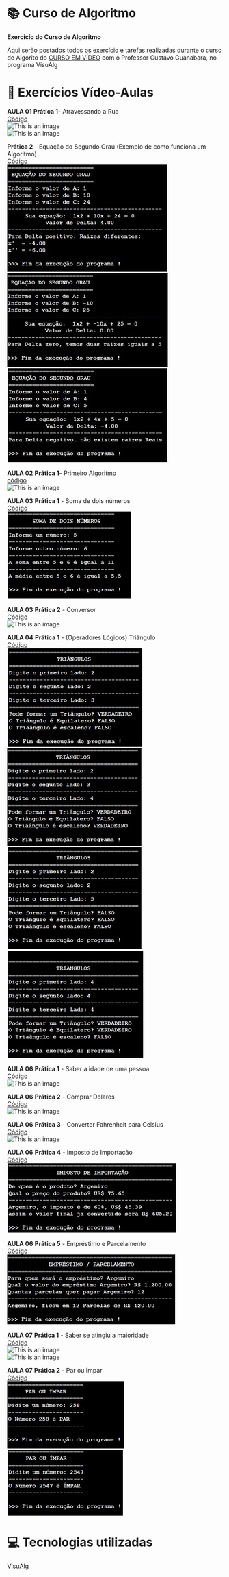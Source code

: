 # :books: Curso de Algoritmo
**Exercicío do Curso de Algoritmo**

 Aqui serão postados todos os exercício e tarefas realizadas durante o curso de Algorito do [CURSO EM VÍDEO](https://www.youtube.com/watch?v=8mei6uVttho&list=PLHz_AreHm4dmSj0MHol_aoNYCSGFqvfXV) com o Professor Gustavo Guanabara, no programa VisuAlg
 
 # :page_with_curl: Exercícios Vídeo-Aulas
 **AULA 01**
 **Prática 1**- Atravessando a Rua<br/> 
 [Código](https://github.com/ArgemiroC/Curso-de-Algoritmo/blob/main/Exerc%C3%ADcios%20Aulas/Aula%2001%20Pr%C3%A1tica%201(Atravessando%20a%20Rua))<br/> 
 ![This is an image](https://github.com/ArgemiroC/Curso-de-Algoritmo/blob/main/Imagens/Aula%2001%20Pr%C3%A1tica%201(Atravessando%20a%20Rua).jpeg)<br/>
 ![This is an image](https://github.com/ArgemiroC/Curso-de-Algoritmo/blob/main/Imagens/Aula%2001%20Pr%C3%A1tica%201(Atravessando%20a%20Rua)2.jpeg)<br/>
 
 **Prática 2** - Equação do Segundo Grau (Exemplo de como funciona um Algoritmo)<br/> 
 [Código](https://github.com/ArgemiroC/Curso-de-Algoritmo/blob/main/Exerc%C3%ADcios%20Aulas/Aula%2001%20Pr%C3%A1tica%202(Equa%C3%A7%C3%A3o%20do%20segundo%20Grau))<br/>  ![This is an image](https://github.com/ArgemiroC/Curso-de-Algoritmo/blob/main/Imagens/Aula%2001%20Pr%C3%A1tica%202(Equa%C3%A7%C3%A3o%20do%20Segundo%20Grau)1.jpeg)<br/> ![This is an image](https://github.com/ArgemiroC/Curso-de-Algoritmo/blob/main/Imagens/Aula%2001%20Pr%C3%A1tica%202(Equa%C3%A7%C3%A3o%20do%20Segundo%20Grau)2.jpeg)<br/> ![This is an image](https://github.com/ArgemiroC/Curso-de-Algoritmo/blob/main/Imagens/Aula%2001%20Pr%C3%A1tica%202(Equa%C3%A7%C3%A3o%20do%20Segundo%20Grau)3.jpeg)<br/>
 
 **AULA 02**
 **Prática 1**- Primeiro Algoritmo<br/> 
 [código](https://github.com/ArgemiroC/Curso-de-Algoritmo/blob/main/Exerc%C3%ADcios%20Aulas/Aula%2002%20Pr%C3%A1tica%201(Primeiro%20Algoritmo))<br/> 
 ![This is an image](https://github.com/ArgemiroC/Curso-de-Algoritmo/blob/main/Imagens/Aula%2002%20Pr%C3%A1tica%201(Primeiro%20Algoritmo).jpeg)<br/>
 
 **AULA 03**
 **Prática 1** - Soma de dois números<br/> 
 [Código](https://github.com/ArgemiroC/Curso-de-Algoritmo/blob/main/Exerc%C3%ADcios%20Aulas/Aula%2003%20Pr%C3%A1tica%201(Soma%20de%20dois%20n%C3%BAmeros))<br/> 
 ![This is an image](https://github.com/ArgemiroC/Curso-de-Algoritmo/blob/main/Imagens/Aula%2003%20Pr%C3%A1tica%201(Soma%20de%20dois%20n%C3%BAmeros).jpeg)<br/>   

 **AULA 03**
 **Prática 2** - Conversor<br/> 
 [Código](https://github.com/ArgemiroC/Curso-de-Algoritmo/blob/main/Exerc%C3%ADcios%20Aulas/Aula%2003%20Pr%C3%A1tica%202(Conversor))<br/> 
 ![This is an image](https://github.com/ArgemiroC/Curso-de-Algoritmo/blob/main/Imagens/Aula%2003%20Pr%C3%A1tica%202(Conversor).jpeg)<br/> 
 
 **AULA 04**
 **Prática 1** - (Operadores Lógicos) Triângulo<br/>
 [Código](https://github.com/ArgemiroC/Curso-de-Algoritmo/blob/main/Exerc%C3%ADcios%20Aulas/Aula%2004%20Pr%C3%A1tica%201(Tri%C3%A2ngulo))<br/>
 ![This is an image](https://github.com/ArgemiroC/Curso-de-Algoritmo/blob/main/Imagens/Aula%2004%20Pr%C3%A1tica%201(Tri%C3%A2ngulo)1.jpeg)<br/>
 ![This is an image](https://github.com/ArgemiroC/Curso-de-Algoritmo/blob/main/Imagens/Aula%2004%20Pr%C3%A1tica%201(Tri%C3%A2ngulo)2.jpeg)<br/>
 ![This is an image](https://github.com/ArgemiroC/Curso-de-Algoritmo/blob/main/Imagens/Aula%2004%20Pr%C3%A1tica%201(Tri%C3%A2ngulo)3.jpeg)<br/>
 ![This is an image](https://github.com/ArgemiroC/Curso-de-Algoritmo/blob/main/Imagens/Aula%2004%20Pr%C3%A1tica%201(Tri%C3%A2ngulo)4.jpeg)<br/>
 
 **AULA 06**
 **Prática 1** - Saber a idade de uma pessoa<br/>
 [Código](https://github.com/ArgemiroC/Curso-de-Algoritmo/blob/main/Exerc%C3%ADcios%20Aulas/Aula%2006%20Pr%C3%A1tica%201(Saber%20a%20idade%20de%20uma%20pessoa))<br/>
 ![This is an image](https://github.com/ArgemiroC/Curso-de-Algoritmo/blob/main/Imagens/Aula%2006%20Pr%C3%A1tica%201(Saber%20a%20Idade%20de%20uma%20pessoa).jpeg)<br/>
 
 **AULA 06**
 **Prática 2** - Comprar Dolares<br/>
 [Código](https://github.com/ArgemiroC/Curso-de-Algoritmo/blob/main/Exerc%C3%ADcios%20Aulas/Aula%2006%20Pr%C3%A1tica%202(Comprar%20Dolares))<br/>
 ![This is an image](https://github.com/ArgemiroC/Curso-de-Algoritmo/blob/main/Imagens/Aula%2006%20Pr%C3%A1tica%202(Comprar%20Dolares).jpeg)<br/>
 
 **AULA 06**
 **Prática 3** - Converter Fahrenheit para Celsius<br/>
 [Código](https://github.com/ArgemiroC/Curso-de-Algoritmo/blob/main/Exerc%C3%ADcios%20Aulas/Aula%2006%20Pr%C3%A1tica%203(Converter%20Fahrenheit%20para%20Celsius))<br/>
 ![This is an image](https://github.com/ArgemiroC/Curso-de-Algoritmo/blob/main/Imagens/Aula%2006%20Pr%C3%A1tica%203(Converter%20Fahrenheit%20para%20Celsius).jpeg)<br/>
 
 **AULA 06**
 **Prática 4** - Imposto de Importação<br/>
 [Código](https://github.com/ArgemiroC/Curso-de-Algoritmo/blob/main/Exerc%C3%ADcios%20Aulas/Aula%2006%20Pr%C3%A1tica%204(Imposto%20de%20Importa%C3%A7%C3%A3o))<br/>
 ![This is an image](https://github.com/ArgemiroC/Curso-de-Algoritmo/blob/main/Imagens/Aula%2006%20Pr%C3%A1tica%204(Imposto%20de%20Importa%C3%A7%C3%A3o).jpeg)<br/>
 
 **AULA 06**
 **Prática 5** - Empréstimo e Parcelamento<br/>
 [Código](https://github.com/ArgemiroC/Curso-de-Algoritmo/blob/main/Exerc%C3%ADcios%20Aulas/Aula%2006%20Pr%C3%A1tica%205(Empr%C3%A9stimo%20e%20Parcelamento))<br/>
 ![This is an image](https://github.com/ArgemiroC/Curso-de-Algoritmo/blob/main/Imagens/Aula%2006%20Pr%C3%A1tica%205(Empr%C3%A9stimo%20e%20Parcelamento).jpeg)<br/>
 
 **AULA 07**
 **Prática 1** - Saber se atingiu a maioridade<br/>
 [Código](https://github.com/ArgemiroC/Curso-de-Algoritmo/blob/main/Exerc%C3%ADcios%20Aulas/Aula%2007%20Pr%C3%A1tica%201(Saber%20se%20atingiu%20a%20maioridade))<br/>
 ![This is an image](https://github.com/ArgemiroC/Curso-de-Algoritmo/blob/main/Imagens/Aula%2007%20Pr%C3%A1tica%201(Saber%20se%20atingiu%20a%20maioridade)1.jpeg)<br/>
 ![This is an image](https://github.com/ArgemiroC/Curso-de-Algoritmo/blob/main/Imagens/Aula%2007%20Pr%C3%A1tica%201(Saber%20se%20atingiu%20a%20maioridade)2.jpeg)<br/>
 
 **AULA 07**
 **Prática 2** - Par ou Ímpar<br/>
 [Código](https://github.com/ArgemiroC/Curso-de-Algoritmo/blob/main/Exerc%C3%ADcios%20Aulas/Aula%2007%20Pr%C3%A1tica%202(Par%20ou%20%C3%8Dmpar))<br/>
 ![This is an image](https://github.com/ArgemiroC/Curso-de-Algoritmo/blob/main/Imagens/Aula%2007%20Pr%C3%A1tica%202(Par%20ou%20%C3%8Dmpar)1.jpeg)<br/>
 ![This is an image](https://github.com/ArgemiroC/Curso-de-Algoritmo/blob/main/Imagens/Aula%2007%20Pr%C3%A1tica%202(Par%20ou%20%C3%8Dmpar)2.jpeg)<br/>
 
# :computer: Tecnologias utilizadas

[VisuAlg](https://visualg3.com.br/)
